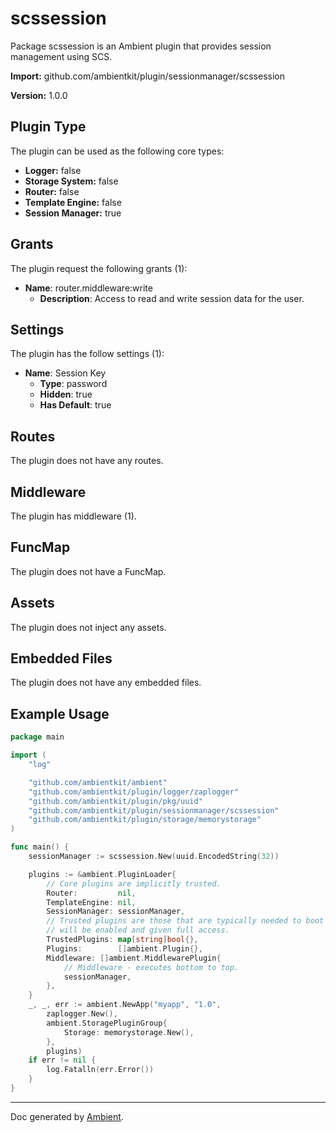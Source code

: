 # scssession

Package scssession is an Ambient plugin that provides session management using SCS.

**Import:** github.com/ambientkit/plugin/sessionmanager/scssession

**Version:** 1.0.0

## Plugin Type

The plugin can be used as the following core types:

- **Logger:** false
- **Storage System:** false
- **Router:** false
- **Template Engine:** false
- **Session Manager:** true

## Grants

The plugin request the following grants (1):

- **Name**: router.middleware:write
  - **Description**: Access to read and write session data for the user.

## Settings

The plugin has the follow settings (1):

- **Name**: Session Key
  - **Type**: password
  - **Hidden**: true
  - **Has Default**: true

## Routes

The plugin does not have any routes.

## Middleware

The plugin has middleware (1).

## FuncMap

The plugin does not have a FuncMap.

## Assets

The plugin does not inject any assets.

## Embedded Files

The plugin does not have any embedded files.

## Example Usage

```go
package main

import (
	"log"

	"github.com/ambientkit/ambient"
	"github.com/ambientkit/plugin/logger/zaplogger"
	"github.com/ambientkit/plugin/pkg/uuid"
	"github.com/ambientkit/plugin/sessionmanager/scssession"
	"github.com/ambientkit/plugin/storage/memorystorage"
)

func main() {
	sessionManager := scssession.New(uuid.EncodedString(32))

	plugins := &ambient.PluginLoader{
		// Core plugins are implicitly trusted.
		Router:         nil,
		TemplateEngine: nil,
		SessionManager: sessionManager,
		// Trusted plugins are those that are typically needed to boot so they
		// will be enabled and given full access.
		TrustedPlugins: map[string]bool{},
		Plugins:        []ambient.Plugin{},
		Middleware: []ambient.MiddlewarePlugin{
			// Middleware - executes bottom to top.
			sessionManager,
		},
	}
	_, _, err := ambient.NewApp("myapp", "1.0",
		zaplogger.New(),
		ambient.StoragePluginGroup{
			Storage: memorystorage.New(),
		},
		plugins)
	if err != nil {
		log.Fatalln(err.Error())
	}
}
```

---

Doc generated by [Ambient](https://ambientkit.github.io/docs/).